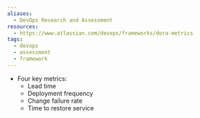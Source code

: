 ```yaml
---
aliases:
  - DevOps Research and Assessment
resources:
  - https://www.atlassian.com/devops/frameworks/dora-metrics
tags:
  - devops
  - assessment
  - framework
---
```

- Four key metrics:
	- Lead time
	- Deployment frequency
	- Change failure rate
	- Time to restore service
